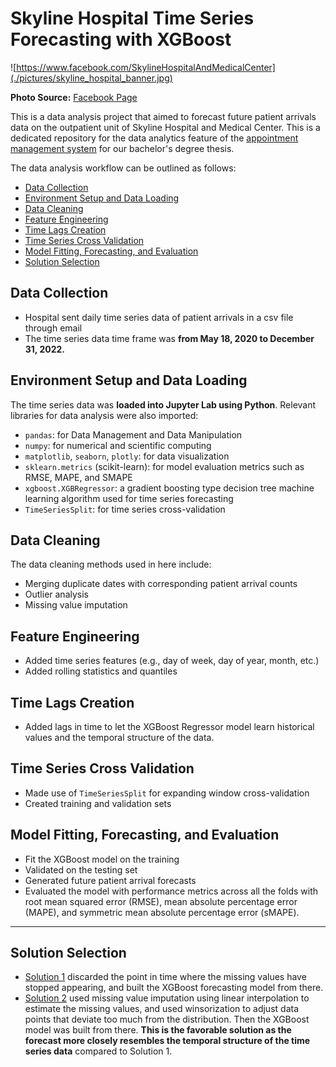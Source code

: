 # Skyline Hospital Time Series Forecasting with XGBoost

![https://www.facebook.com/SkylineHospitalAndMedicalCenter](./pictures/skyline_hospital_banner.jpg)

**Photo Source:** [Facebook Page](https://www.facebook.com/SkylineHospitalAndMedicalCenter)

This is a data analysis project that aimed to forecast future patient arrivals data on the outpatient unit of Skyline Hospital and Medical Center. This is a dedicated repository for the data analytics feature of the [appointment management system](thesis-manuscript/appointment_management_system_thesis.pdf) for our bachelor's degree thesis.

The data analysis workflow can be outlined as follows:

- [Data Collection](#data-collection)
- [Environment Setup and Data Loading](#environment-setup-and-data-loading)
- [Data Cleaning](#data-cleaning)
- [Feature Engineering](#feature-engineering)
- [Time Lags Creation](#time-lags-creation)
- [Time Series Cross Validation](#time-series-cross-validation)
- [Model Fitting, Forecasting, and Evaluation](#model-fitting-forecasting-and-evaluation)
- [Solution Selection](#solution-selection)

## Data Collection

- Hospital sent daily time series data of patient arrivals in a csv file through email
- The time series data time frame was **from May 18, 2020 to December 31, 2022.**

## Environment Setup and Data Loading

The time series data was **loaded into Jupyter Lab using Python**. Relevant libraries for data analysis were also imported:

- `pandas`: for Data Management and Data Manipulation
- `numpy`: for numerical and scientific computing
- `matplotlib`, `seaborn`, `plotly`: for data visualization
- `sklearn.metrics` (scikit-learn): for model evaluation metrics such as RMSE, MAPE, and SMAPE
- `xgboost.XGBRegressor`: a gradient boosting type decision tree machine learning algorithm used for time series forecasting
- `TimeSeriesSplit`: for time series cross-validation

## Data Cleaning

The data cleaning methods used in here include:

-  Merging duplicate dates with corresponding patient arrival counts
- Outlier analysis
- Missing value imputation

## Feature Engineering

- Added time series features (e.g., day of week, day of year, month, etc.)
- Added rolling statistics and quantiles

## Time Lags Creation

- Added lags in time to let the XGBoost Regressor model learn historical values and the temporal structure of the data.

## Time Series Cross Validation

- Made use of `TimeSeriesSplit` for expanding window cross-validation
- Created training and validation sets

## Model Fitting, Forecasting, and Evaluation

- Fit the XGBoost model on the training
- Validated on the testing set
- Generated future patient arrival forecasts
- Evaluated the model with performance metrics across all the folds with root mean squared error (RMSE), mean absolute percentage error (MAPE), and symmetric mean absolute percentage error (sMAPE).

---

## Solution Selection

- [Solution 1](https://nbviewer.org/github/jpsam07/skyline-hospital-time-series-forecasting-with-xgboost/blob/0e4cbc6abc432b8f6b2d1a347240c293a1fe6deb/Solution_1.ipynb) discarded the point in time where the missing values have stopped appearing, and built the XGBoost forecasting model from there.
- [Solution 2](https://nbviewer.org/github/jpsam07/skyline-hospital-time-series-forecasting-with-xgboost/blob/0e4cbc6abc432b8f6b2d1a347240c293a1fe6deb/Solution_2.ipynb) used missing value imputation using linear interpolation to estimate the missing values, and used winsorization to adjust data points that deviate too much from the distribution. Then the XGBoost model was built from there. **This is the favorable solution as the forecast more closely resembles the temporal structure of the time series data** compared to Solution 1.